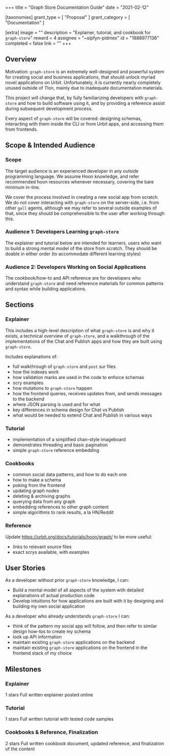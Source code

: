 +++
title = "Graph Store Documentation Guide"
date = "2021-02-12"

[taxonomies]
grant_type = [ "Proposal" ]
grant_category = [ "Documentation" ]

[extra]
image = ""
description = "Explainer, tutorial, and cookbook for `graph-store`"
reward = 4
assignee = "~sipfyn-pidmex"
id = "1888977136"
completed = false
link = ""
+++

## Overview

Motivation: `graph-store` is an extremely well-designed and powerful system for creating social and business applications, that should unlock myriad novel applications on Urbit. Unfortunately, it is currently nearly completely unused outside of Tlon, mainly due to inadequate documentation materials.

This project will change that, by fully familiarizing developers with `graph-store` and how to build software using it, and by providing a reference assist during subsequent development process.

Every aspect of `graph-store` will be covered: designing schemas, interacting with them inside the CLI or from Urbit apps, and accessing them from frontends.

## Scope & Intended Audience

### Scope

The target audience is an experienced developer in any outside programming language. We assume Hoon knowledge, and refer recommended hoon resources whenever necessary, covering the bare minimum in-line.

We cover the process involved in creating a new social app from scratch. We do not cover interacting with `graph-store` on the server-side, i.e. from other `gall` agents, although we may refer to several outside examples of that, since they should be comprehensible to the user after working through this.

### Audience 1: Developers Learning `graph-store`

The explainer and tutorial below are intended for learners, users who want to build a strong mental model of the store from scratch. They should be doable in either order (to accommodate different learning styles)

### Audience 2: Developers Working on Social Applications

The cookbook/how-to and API reference are for developers who understand `graph-store` and need reference materials for common patterns and syntax while building applications.

## Sections

### Explainer

This includes a high-level description of what `graph-store` is and why it exists, a technical overview of `graph-store`, and a walkthrough of the implementations of the Chat and Publish apps and how they are built using `graph-store`.

Includes explanations of:

- full walkthrough of `graph-store` and `post` sur files
- how the indexes work
- how validation marks are used in the code to enforce schemas
- scry examples
- how mutations to `graph-store` happen
- how the frontend queries, receives updates from, and sends messages to the backend
- where JSON parsing is used and for what
- key differences in schema design for Chat vs Publish
- what would be needed to extend Chat and Publish in various ways

### Tutorial

- implementation of a simplified chan-style imageboard
- demonstrates threading and basic pagination
- simple `graph-store` reference embedding

### Cookbooks

- common social data patterns, and how to do each one
- how to make a schema
- poking from the frontend
- updating graph nodes
- deleting & archiving graphs
- querying data from any graph
- embedding references to other graph content
- simple algorithms to rank results, a la HN/Reddit

### Reference

Update https://urbit.org/docs/tutorials/hoon/graph/ to be more useful:

- links to relevant source files
- exact scrys available, with examples

## User Stories

As a developer without prior `graph-store` knowledge, I can:

- Build a mental model of all aspects of the system with detailed explanations of actual production code
- Develop intuitions for how applications are built with it by designing and building my own social application

As a developer who already understands `graph-store` I can:

- think of the pattern my social app will follow, and then refer to similar design how-tos to create my schema
- look up API information
- maintain existing `graph-store` applications on the backend
- maintain existing `graph-store` applications on the frontend in the frontend stack of my choice

## Milestones

### Explainer

1 stars
Full written explainer posted online

### Tutorial

1 stars
Full written tutorial with tested code samples

### Cookbooks & Reference, Finalization

2 stars
Full written cookbook document, updated reference, and finalization of the content
